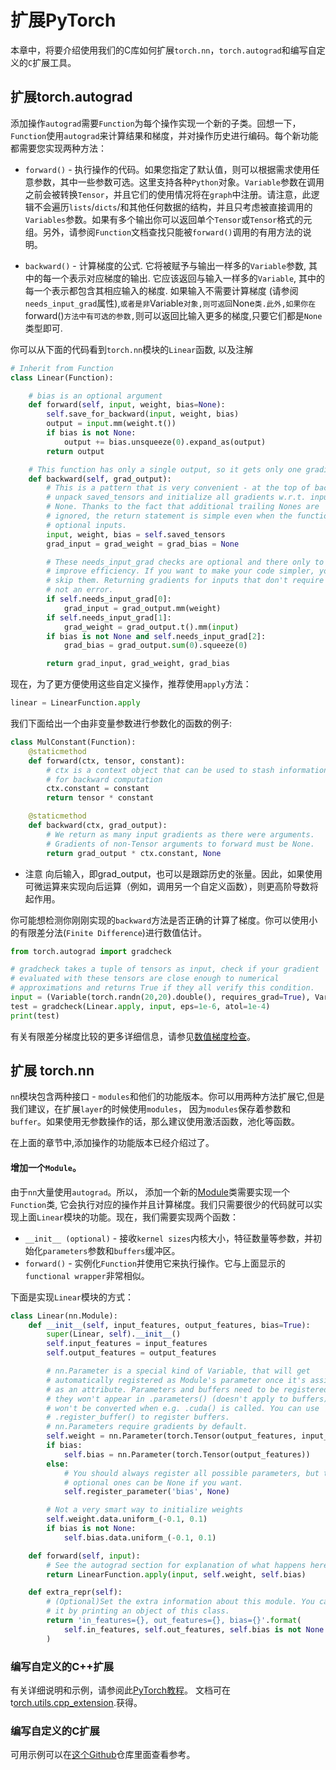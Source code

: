


# 扩展PyTorch


本章中，将要介绍使用我们的C库如何扩展`torch.nn`，`torch.autograd`和编写自定义的`C`扩展工具。

## 扩展torch.autograd

添加操作`autograd`需要`Function`为每个操作实现一个新的子类。回想一下，`Function`使用`autograd`来计算结果和梯度，并对操作历史进行编码。每个新功能都需要您实现两种方法：

*   `forward()` - 执行操作的代码。如果您指定了默认值，则可以根据需求使用任意参数，其中一些参数可选。这里支持各种`Python`对象。`Variable`参数在调用之前会被转换`Tensor`，并且它们的使用情况将在`graph`中注册。请注意，此逻辑不会遍历`lists`/`dicts`/和其他任何数据的结构，并且只考虑被直接调用的`Variables`参数。如果有多个输出你可以返回单个`Tensor`或`Tensor`格式的元组。另外，请参阅`Function`文档查找只能被`forward()`调用的有用方法的说明。

*   `backward()` - 计算梯度的公式. 它将被赋予与输出一样多的`Variable`参数, 其中的每一个表示对应梯度的输出. 它应该返回与输入一样多的`Variable`, 其中的每一个表示都包含其相应输入的梯度. 如果输入不需要计算梯度 (请参阅`needs_input_grad`属性),`或者是非`Variable`对象,则可返回`None`类.此外,如果你在`forward()`方法中有可选的参数,`则可以返回比输入更多的梯度,只要它们都是`None`类型即可.

你可以从下面的代码看到`torch.nn`模块的`Linear`函数, 以及注解

```py
# Inherit from Function
class Linear(Function):

    # bias is an optional argument
    def forward(self, input, weight, bias=None):
        self.save_for_backward(input, weight, bias)
        output = input.mm(weight.t())
        if bias is not None:
            output += bias.unsqueeze(0).expand_as(output)
        return output

    # This function has only a single output, so it gets only one gradient
    def backward(self, grad_output):
        # This is a pattern that is very convenient - at the top of backward
        # unpack saved_tensors and initialize all gradients w.r.t. inputs to
        # None. Thanks to the fact that additional trailing Nones are
        # ignored, the return statement is simple even when the function has
        # optional inputs.
        input, weight, bias = self.saved_tensors
        grad_input = grad_weight = grad_bias = None

        # These needs_input_grad checks are optional and there only to
        # improve efficiency. If you want to make your code simpler, you can
        # skip them. Returning gradients for inputs that don't require it is
        # not an error.
        if self.needs_input_grad[0]:
            grad_input = grad_output.mm(weight)
        if self.needs_input_grad[1]:
            grad_weight = grad_output.t().mm(input)
        if bias is not None and self.needs_input_grad[2]:
            grad_bias = grad_output.sum(0).squeeze(0)

        return grad_input, grad_weight, grad_bias
```

现在，为了更方便使用这些自定义操作，推荐使用`apply`方法：

```py
linear = LinearFunction.apply
```

我们下面给出一个由非变量参数进行参数化的函数的例子:

```py
class MulConstant(Function):
    @staticmethod
    def forward(ctx, tensor, constant):
        # ctx is a context object that can be used to stash information
        # for backward computation
        ctx.constant = constant
        return tensor * constant

    @staticmethod
    def backward(ctx, grad_output):
        # We return as many input gradients as there were arguments.
        # Gradients of non-Tensor arguments to forward must be None.
        return grad_output * ctx.constant, None
```

* 注意
向后输入，即grad_output，也可以是跟踪历史的张量。因此，如果使用可微运算来实现向后运算（例如，调用另一个自定义函数），则更高阶导数将起作用。

你可能想检测你刚刚实现的`backward`方法是否正确的计算了梯度。你可以使用小的有限差分法(`Finite Difference`)进行数值估计。

```py
from torch.autograd import gradcheck

# gradcheck takes a tuple of tensors as input, check if your gradient
# evaluated with these tensors are close enough to numerical
# approximations and returns True if they all verify this condition.
input = (Variable(torch.randn(20,20).double(), requires_grad=True), Variable(torch.randn(30,20).double(), requires_grad=True),)
test = gradcheck(Linear.apply, input, eps=1e-6, atol=1e-4)
print(test)
```

有关有限差分梯度比较的更多详细信息，请参见[数值梯度检查](../autograd.html#grad-check)。

## 扩展 torch.nn

`nn`模块包含两种接口 - `modules`和他们的功能版本。你可以用两种方法扩展它,但是我们建议，在扩展`layer`的时候使用`modules`， 因为`modules`保存着参数和`buffer`。如果使用无参数操作的话，那么建议使用激活函数，池化等函数。

在上面的章节中,添加操作的功能版本已经介绍过了。

#### 增加一个`Module`。

由于`nn`大量使用`autograd`。所以， 添加一个新的[Module](http://pytorch.org/docs/master/nn.html#torch.nn.Module)类需要实现一个`Function`类, 它会执行对应的操作并且计算梯度。我们只需要很少的代码就可以实现上面`Linear`模块的功能。现在，我们需要实现两个函数：

*   `__init__ (optional)` - 接收`kernel sizes`内核大小，特征数量等参数，并初始化`parameters`参数和`buffers`缓冲区。
*   `forward()` - 实例化`Function`并使用它来执行操作。它与上面显示的`functional wrapper`非常相似。

下面是实现`Linear`模块的方式：

```py
class Linear(nn.Module):
    def __init__(self, input_features, output_features, bias=True):
        super(Linear, self).__init__()
        self.input_features = input_features
        self.output_features = output_features

        # nn.Parameter is a special kind of Variable, that will get
        # automatically registered as Module's parameter once it's assigned
        # as an attribute. Parameters and buffers need to be registered, or
        # they won't appear in .parameters() (doesn't apply to buffers), and
        # won't be converted when e.g. .cuda() is called. You can use
        # .register_buffer() to register buffers.
        # nn.Parameters require gradients by default.
        self.weight = nn.Parameter(torch.Tensor(output_features, input_features))
        if bias:
            self.bias = nn.Parameter(torch.Tensor(output_features))
        else:
            # You should always register all possible parameters, but the
            # optional ones can be None if you want.
            self.register_parameter('bias', None)

        # Not a very smart way to initialize weights
        self.weight.data.uniform_(-0.1, 0.1)
        if bias is not None:
            self.bias.data.uniform_(-0.1, 0.1)

    def forward(self, input):
        # See the autograd section for explanation of what happens here.
        return LinearFunction.apply(input, self.weight, self.bias)

    def extra_repr(self):
        # (Optional)Set the extra information about this module. You can test
        # it by printing an object of this class.
        return 'in_features={}, out_features={}, bias={}'.format(
            self.in_features, self.out_features, self.bias is not None
        )
```

### 编写自定义的C++扩展  

有关详细说明和示例，请参阅此[PyTorch教程](https://pytorch.org/tutorials/advanced/cpp_extension.html)。
文档可在t[orch.utils.cpp_extension](../cpp_extension.html).获得。
### 编写自定义的C扩展

可用示例可以在[这个Github](https://github.com/pytorch/extension-ffi)仓库里面查看参考。


